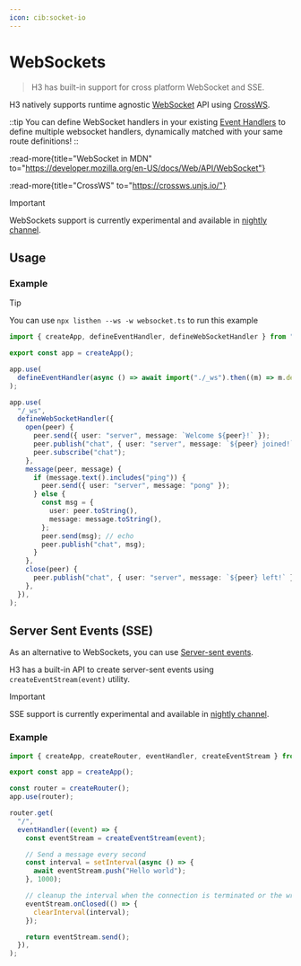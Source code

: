 ```yaml
---
icon: cib:socket-io
---
```


# WebSockets

> H3 has built-in support for cross platform WebSocket and SSE.

H3 natively supports runtime agnostic [WebSocket](https://developer.mozilla.org/en-US/docs/Web/API/WebSocket) API using [CrossWS](https://crossws.unjs.io/).

::tip
You can define WebSocket handlers in your existing [Event Handlers](/guide/event-handler) to define multiple websocket handlers, dynamically matched with your same route definitions!
::

:read-more{title="WebSocket in MDN" to="https://developer.mozilla.org/en-US/docs/Web/API/WebSocket"}

:read-more{title="CrossWS" to="https://crossws.unjs.io/"}

> [!IMPORTANT]
> WebSockets support is currently experimental and available in [nightly channel](/guide/nightly).

## Usage

### Example

> [!TIP]
> You can use `npx listhen --ws -w websocket.ts` to run this example

<!-- automd:file code src="../../examples/websocket.ts" -->

```ts [websocket.ts]
import { createApp, defineEventHandler, defineWebSocketHandler } from "h3";

export const app = createApp();

app.use(
  defineEventHandler(async () => await import("./_ws").then((m) => m.default)),
);

app.use(
  "/_ws",
  defineWebSocketHandler({
    open(peer) {
      peer.send({ user: "server", message: `Welcome ${peer}!` });
      peer.publish("chat", { user: "server", message: `${peer} joined!` });
      peer.subscribe("chat");
    },
    message(peer, message) {
      if (message.text().includes("ping")) {
        peer.send({ user: "server", message: "pong" });
      } else {
        const msg = {
          user: peer.toString(),
          message: message.toString(),
        };
        peer.send(msg); // echo
        peer.publish("chat", msg);
      }
    },
    close(peer) {
      peer.publish("chat", { user: "server", message: `${peer} left!` });
    },
  }),
);
```

<!-- /automd -->

## Server Sent Events (SSE)

As an alternative to WebSockets, you can use [Server-sent events](https://developer.mozilla.org/en-US/docs/Web/API/Server-sent_events).

H3 has a built-in API to create server-sent events using `createEventStream(event)` utility.

> [!IMPORTANT]
> SSE support is currently experimental and available in [nightly channel](/guide/nightly).

### Example

<!-- automd:file code src="../../examples/server-sent-events.ts" -->

```ts [server-sent-events.ts]
import { createApp, createRouter, eventHandler, createEventStream } from "h3";

export const app = createApp();

const router = createRouter();
app.use(router);

router.get(
  "/",
  eventHandler((event) => {
    const eventStream = createEventStream(event);

    // Send a message every second
    const interval = setInterval(async () => {
      await eventStream.push("Hello world");
    }, 1000);

    // cleanup the interval when the connection is terminated or the writer is closed
    eventStream.onClosed(() => {
      clearInterval(interval);
    });

    return eventStream.send();
  }),
);
```

<!-- /automd -->
